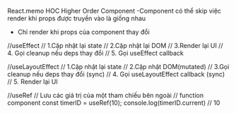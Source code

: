 React.memo HOC Higher Order Component 
-Component có thể skip việc render khi props được truyền vào là giống nhau
- Chỉ render khi props của component thay đổi 

//useEffect
// 1.Cập nhật lại state
// 2.Cập nhật lại DOM
// 3.Render lại UI
// 4. Gọi cleanup nếu deps thay đổi
// 5. Gọi useEffect callback

//useLayoutEffect
// 1.Cập nhật lại state
// 2.Cập nhật DOM(mutated)
// 3.Gọi cleanup nếu deps thay đổi (sync)
// 4. Gọi useLayoutEffect callback (sync)
// 5. Render lại UI

//useRef
// Lưu các giá trị của một tham chiếu bên ngoài
// function component
 const timerID = useRef(10);
 console.log(timerID.current) // 10